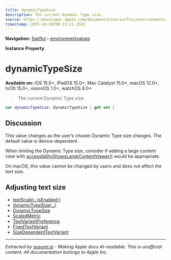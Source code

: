 ```yaml
---
title: dynamicTypeSize
description: The current Dynamic Type size.
source: https://developer.apple.com/documentation/swiftui/environmentvalues/dynamictypesize
timestamp: 2025-10-29T00:13:21.254Z
---
```


**Navigation:** [Swiftui](/documentation/swiftui) › [environmentvalues](/documentation/swiftui/environmentvalues)

**Instance Property**

# dynamicTypeSize

**Available on:** iOS 15.0+, iPadOS 15.0+, Mac Catalyst 15.0+, macOS 12.0+, tvOS 15.0+, visionOS 1.0+, watchOS 8.0+

> The current Dynamic Type size.

```swift
var dynamicTypeSize: DynamicTypeSize { get set }
```

## Discussion

This value changes as the user’s chosen Dynamic Type size changes. The default value is device-dependent.

When limiting the Dynamic Type size, consider if adding a large content view with [accessibilityShowsLargeContentViewer()](/documentation/swiftui/view/accessibilityshowslargecontentviewer()) would be appropriate.

On macOS, this value cannot be changed by users and does not affect the text size.

## Adjusting text size

- [textScale(_:isEnabled:)](/documentation/swiftui/view/textscale(_:isenabled:))
- [dynamicTypeSize(_:)](/documentation/swiftui/view/dynamictypesize(_:))
- [DynamicTypeSize](/documentation/swiftui/dynamictypesize)
- [ScaledMetric](/documentation/swiftui/scaledmetric)
- [TextVariantPreference](/documentation/swiftui/textvariantpreference)
- [FixedTextVariant](/documentation/swiftui/fixedtextvariant)
- [SizeDependentTextVariant](/documentation/swiftui/sizedependenttextvariant)

---

*Extracted by [sosumi.ai](https://sosumi.ai) - Making Apple docs AI-readable.*
*This is unofficial content. All documentation belongs to Apple Inc.*
